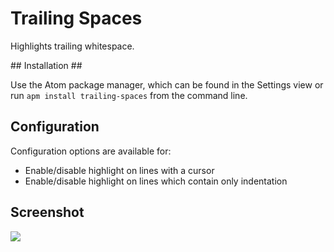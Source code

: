 # Trailing Spaces

Highlights trailing whitespace.

## Installation ##

Use the Atom package manager, which can be found in the Settings view or run `apm install trailing-spaces`  from the command line.

## Configuration ##

Configuration options are available for:
- Enable/disable highlight on lines with a cursor
- Enable/disable highlight on lines which contain only indentation

## Screenshot ##

![](http://snag.gy/OpJpI.jpg)

